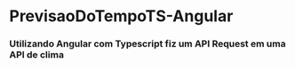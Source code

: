 # PrevisaoDoTempoTS-Angular

<h3>
  Utilizando Angular com Typescript fiz um API Request em uma API de clima
</h3>

